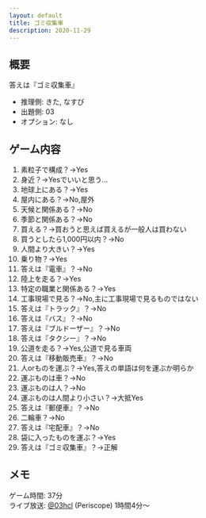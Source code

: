 ```yaml
---
layout: default
title: ゴミ収集車
description: 2020-11-29
---
```


## 概要

答えは『ゴミ収集車』

- 推理側: きた, なすび
- 出題側: 03
- オプション: なし

## ゲーム内容

1. 素粒子で構成？→Yes
2. 身近？→Yesでいいと思う…
3. 地球上にある？→Yes
4. 屋内にある？→No,屋外
5. 天候と関係ある？→No
6. 季節と関係ある？→No
7. 買える？→買おうと思えば買えるが一般人は買わない
8. 買うとしたら1,000円以内？→No
9. 人間より大きい？→Yes
10. 乗り物？→Yes
11. 答えは『電車』？→No
12. 陸上を走る？→Yes
13. 特定の職業と関係ある？→Yes
14. 工事現場で見る？→No,主に工事現場で見るものではない
15. 答えは『トラック』？→No
16. 答えは『バス』？→No
17. 答えは『ブルドーザー』？→No
18. 答えは『タクシー』？→No
19. 公道を走る？→Yes,公道で見る車両
20. 答えは『移動販売車』？→No
21. 人orものを運ぶ？→Yes,答えの単語は何を運ぶか明らか
22. 運ぶものは車？→No
23. 運ぶものは人？→No
24. 運ぶものは人間より小さい？→大抵Yes
25. 答えは『郵便車』？→No
26. 二輪車？→No
27. 答えは『宅配車』？→No
28. 袋に入ったものを運ぶ？→Yes
29. 答えは『ゴミ収集車』？→正解

## メモ

ゲーム時間: 37分  
ライブ放送: [@03hcl](https://www.periscope.tv/03hcl/1RDGlPjwypoGL) (Periscope) 1時間4分～
